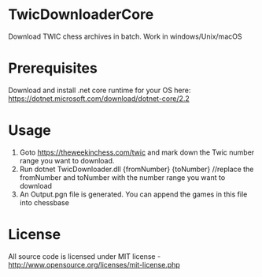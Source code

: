 # TwicDownloaderCore
Download TWIC chess archives in batch. Work in windows/Unix/macOS

# Prerequisites
Download and install .net core runtime for your OS here: https://dotnet.microsoft.com/download/dotnet-core/2.2

# Usage
1. Goto https://theweekinchess.com/twic and mark down the Twic number range you want to download.
2. Run dotnet TwicDownloader.dll {fromNumber} {toNumber} //replace the fromNumber and toNumber with the number range you want to download
3. An Output.pgn file is generated. You can append the games in this file into chessbase

# License
All source code is licensed under MIT license - http://www.opensource.org/licenses/mit-license.php
